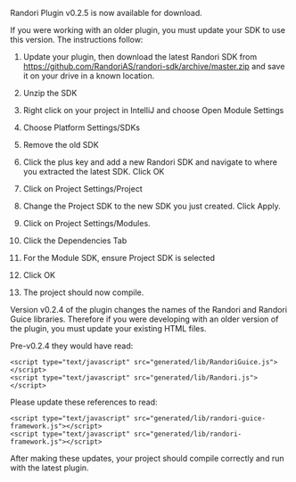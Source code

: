 Randori Plugin v0.2.5 is now available for download. 

If you were working with an older plugin, you must update your SDK to use this version. The instructions follow:

1. Update your plugin, then download the latest Randori SDK from https://github.com/RandoriAS/randori-sdk/archive/master.zip and save it on your drive in a known location. 

2. Unzip the SDK

3. Right click on your project in IntelliJ and choose Open Module Settings

4. Choose Platform Settings/SDKs

5. Remove the old SDK

6. Click the plus key and add a new Randori SDK and navigate to where you extracted the latest SDK. Click OK

7. Click on Project Settings/Project

8. Change the Project SDK to the new SDK you just created. Click Apply.

9. Click on Project Settings/Modules.

10. Click the Dependencies Tab

11. For the Module SDK, ensure Project SDK is selected

12. Click OK

13. The project should now compile.

Version v0.2.4 of the plugin changes the names of the Randori and Randori Guice libraries. Therefore if you were developing with an older version of the plugin, you must update your existing HTML files.

Pre-v0.2.4 they would have read:
```
<script type="text/javascript" src="generated/lib/RandoriGuice.js"></script>
<script type="text/javascript" src="generated/lib/Randori.js"></script>
```

Please update these references to read:
```
<script type="text/javascript" src="generated/lib/randori-guice-framework.js"></script>
<script type="text/javascript" src="generated/lib/randori-framework.js"></script>
```

After making these updates, your project should compile correctly and run with the latest plugin.


